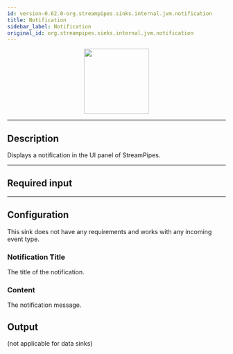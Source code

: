 ```yaml
---
id: version-0.62.0-org.streampipes.sinks.internal.jvm.notification
title: Notification
sidebar_label: Notification
original_id: org.streampipes.sinks.internal.jvm.notification
---
```




<p align="center"> 
    <img src="/img/pipeline-elements/org.streampipes.sinks.internal.jvm.notification/icon.png" width="150px;" class="pe-image-documentation"/>
</p>

***

## Description

Displays a notification in the UI panel of StreamPipes.

***

## Required input


***

## Configuration

This sink does not have any requirements and works with any incoming event type.

### Notification Title

The title of the notification.

### Content

The notification message.

## Output

(not applicable for data sinks)